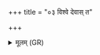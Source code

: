 +++
title = "०३ विश्वे देवास् त"

+++
<details><summary>मूलम् (GR)</summary>

विश्वे देवास् त इन्द्रियं  
सप्तर्षयश् च सं दधुः ।  
जातो हिरण्ययो मणिर्  
अग्नेर् वैश्वानराद् अधि ॥
</details>